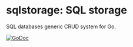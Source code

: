 # sqlstorage: SQL storage

SQL databases generic CRUD system for Go.

[![GoDoc](https://godoc.org/facette.io/sqlstorage?status.svg)](https://godoc.org/facette.io/sqlstorage)
